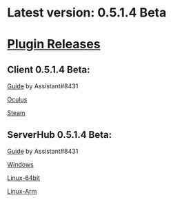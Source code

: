 # Latest version: 0.5.1.4 Beta
# [Plugin Releases](https://github.com/andruzzzhka/BeatSaberMultiplayer/releases/)
## Client 0.5.1.4 Beta:
[Guide](https://bs.assistant.moe/Multiplayer/#Install) by Assistant#8431

[Oculus](https://github.com/andruzzzhka/BeatSaberMultiplayer/releases/download/0.5.1.4-beta/BeatSaberMultiplayer-Oculus.zip)

[Steam](https://github.com/andruzzzhka/BeatSaberMultiplayer/releases/download/0.5.1.4-beta/BeatSaberMultiplayer-Steam.zip)

## ServerHub 0.5.1.4 Beta:
[Guide](https://bs.assistant.moe/Multiplayer/#Hub) by Assistant#8431

[Windows](https://github.com/andruzzzhka/BeatSaberMultiplayer/releases/download/0.5.1.4-beta/ServerHub_win-64.zip)

[Linux-64bit](https://github.com/andruzzzhka/BeatSaberMultiplayer/releases/download/0.5.1.4-beta/ServerHub_linux-64.zip)

[Linux-Arm](https://github.com/andruzzzhka/BeatSaberMultiplayer/releases/download/0.5.1.4-beta/ServerHub_linux-arm.zip)

